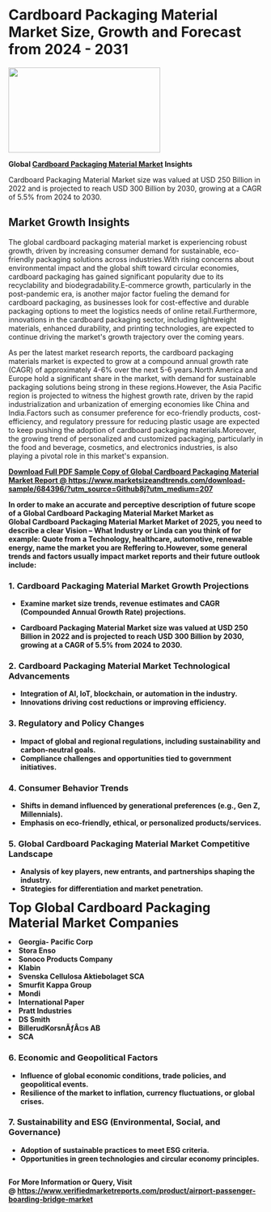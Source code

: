 <H1>Cardboard Packaging Material Market Size, Growth and Forecast from 2024 - 2031</H1><img class="aligncenter size-medium wp-image-584254" src="https://thirdeyenews.in/wp-content/uploads/2024/09/Global-Market-Research-300x168.jpeg" alt="" width="300" height="168" /><p><strong>Global&nbsp;<a href="https://www.marketsizeandtrends.com/download-sample/684396/?utm_source=Github8j?utm_medium=207">Cardboard Packaging Material Market</a> Insights</strong></p><p>Cardboard Packaging Material Market size was valued at USD 250 Billion in 2022 and is projected to reach USD 300 Billion by 2030, growing at a CAGR of 5.5% from 2024 to 2030.</p><p><h2>Market Growth Insights</h2> <p>The global cardboard packaging material market is experiencing robust growth, driven by increasing consumer demand for sustainable, eco-friendly packaging solutions across industries.With rising concerns about environmental impact and the global shift toward circular economies, cardboard packaging has gained significant popularity due to its recyclability and biodegradability.E-commerce growth, particularly in the post-pandemic era, is another major factor fueling the demand for cardboard packaging, as businesses look for cost-effective and durable packaging options to meet the logistics needs of online retail.Furthermore, innovations in the cardboard packaging sector, including lightweight materials, enhanced durability, and printing technologies, are expected to continue driving the market's growth trajectory over the coming years.</p> <p><strong><a href="#"></a></strong></p> <p>As per the latest market research reports, the cardboard packaging materials market is expected to grow at a compound annual growth rate (CAGR) of approximately 4-6% over the next 5-6 years.North America and Europe hold a significant share in the market, with demand for sustainable packaging solutions being strong in these regions.However, the Asia Pacific region is projected to witness the highest growth rate, driven by the rapid industrialization and urbanization of emerging economies like China and India.Factors such as consumer preference for eco-friendly products, cost-efficiency, and regulatory pressure for reducing plastic usage are expected to keep pushing the adoption of cardboard packaging materials.Moreover, the growing trend of personalized and customized packaging, particularly in the food and beverage, cosmetics, and electronics industries, is also playing a pivotal role in this market's expansion.</p> <p><strong><a href="#"></p><p><span class=""><strong>Download Full PDF Sample Copy of Global Cardboard Packaging Material Market Report</strong> @ <a href="https://www.marketsizeandtrends.com/download-sample/684396/?utm_source=Github8j?utm_medium=207" target="_blank">https://www.marketsizeandtrends.com/download-sample/684396/?utm_source=Github8j?utm_medium=207</a></span></p><p>In order to make an accurate and perceptive description of future scope of a Global&nbsp;Cardboard Packaging Material Market Market as Global&nbsp;Cardboard Packaging Material Market Market of 2025, you need to describe a clear Vision &ndash; What Industry or Linda can you think of for example: Quote from a Technology, healthcare, automotive, renewable energy, name the market you are Reffering to.However, some general trends and factors usually impact market reports and their future outlook include:</p><h3>1.&nbsp;<strong>Cardboard Packaging Material Market Growth Projections</strong></h3><ul><li>Examine market size trends, revenue estimates and CAGR (Compounded Annual Growth Rate) projections.</li><li><p>Cardboard Packaging Material Market size was valued at USD 250 Billion in 2022 and is projected to reach USD 300 Billion by 2030, growing at a CAGR of 5.5% from 2024 to 2030.</p></li></ul><h3>2.&nbsp;<strong>Cardboard Packaging Material Market Technological Advancements</strong></h3><ul><li>Integration of AI, IoT, blockchain, or automation in the industry.</li><li>Innovations driving cost reductions or improving efficiency.</li></ul><h3>3.&nbsp;<strong>Regulatory and Policy Changes</strong></h3><ul><li>Impact of global and regional regulations, including sustainability and carbon-neutral goals.</li><li>Compliance challenges and opportunities tied to government initiatives.</li></ul><h3>4.&nbsp;<strong>Consumer Behavior Trends</strong></h3><ul><li>Shifts in demand influenced by generational preferences (e.g., Gen Z, Millennials).</li><li>Emphasis on eco-friendly, ethical, or personalized products/services.</li></ul><h3>5.&nbsp;<strong>Global Cardboard Packaging Material Market Competitive Landscape</strong></h3><ul><li>Analysis of key players, new entrants, and partnerships shaping the industry.</li><li>Strategies for differentiation and market penetration.</li></ul><p data-pm-slice="1 1 []"><span style="color: inherit; font-family: inherit; font-size: 25px;">Top Global Cardboard Packaging Material Market Companies</span></p><div class="" data-test-id=""><p><li>Georgia- Pacific Corp</li><li> Stora Enso</li><li> Sonoco Products Company</li><li> Klabin</li><li> Svenska Cellulosa Aktiebolaget SCA</li><li> Smurfit Kappa Group</li><li> Mondi</li><li> International Paper</li><li> Pratt Industries</li><li> DS Smith</li><li> BillerudKorsnÃƒÂ¤s AB</li><li> SCA</li></p></div><h3>6.&nbsp;<strong>Economic and Geopolitical Factors</strong></h3><ul><li>Influence of global economic conditions, trade policies, and geopolitical events.</li><li>Resilience of the market to inflation, currency fluctuations, or global crises.</li></ul><h3>7.&nbsp;<strong>Sustainability and ESG (Environmental, Social, and Governance)</strong></h3><ul><li>Adoption of sustainable practices to meet ESG criteria.</li><li>Opportunities in green technologies and circular economy principles.</li></ul><h2><strong style="font-size: 14px;">For More Information or Query, Visit @&nbsp;</strong><a style="background-color: #ffffff; font-size: 14px;" href="https://www.marketsizeandtrends.com/report/cardboard-packaging-material-market/" target="_blank">https://www.verifiedmarketreports.com/product/airport-passenger-boarding-bridge-market</a></h2>